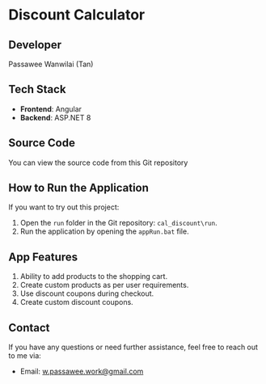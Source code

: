# Discount Calculator

## Developer
Passawee Wanwilai (Tan)

## Tech Stack
- **Frontend**: Angular
- **Backend**: ASP.NET 8

## Source Code
You can view the source code from this Git repository

## How to Run the Application
If you want to try out this project:
1. Open the `run` folder in the Git repository: `cal_discount\run`.
2. Run the application by opening the `appRun.bat` file.

## App Features
1. Ability to add products to the shopping cart.
2. Create custom products as per user requirements.
3. Use discount coupons during checkout.
4. Create custom discount coupons.

## Contact
If you have any questions or need further assistance, feel free to reach out to me via:
- Email: [w.passawee.work@gmail.com](mailto:w.passawee.work@gmail.com)
